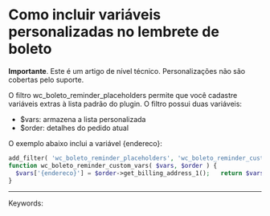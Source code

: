 # Como incluir variáveis personalizadas no lembrete de boleto

**Importante**. Este é um artigo de nível técnico. Personalizações não são cobertas pelo suporte.

O filtro wc\_boleto\_reminder\_placeholders permite que você cadastre variáveis extras à lista padrão do plugin. O filtro possui duas variáveis:

-   $vars: armazena a lista personalizada
-   $order: detalhes do pedido atual

O exemplo abaixo inclui a variável {endereco}:

```php
add_filter( 'wc_boleto_reminder_placeholders', 'wc_boleto_reminder_custom_vars', 10, 2 );  
function wc_boleto_reminder_custom_vars( $vars, $order ) {  
  $vars['{endereco}'] = $order->get_billing_address_1();   return $vars;  
}  

```

___

Keywords: